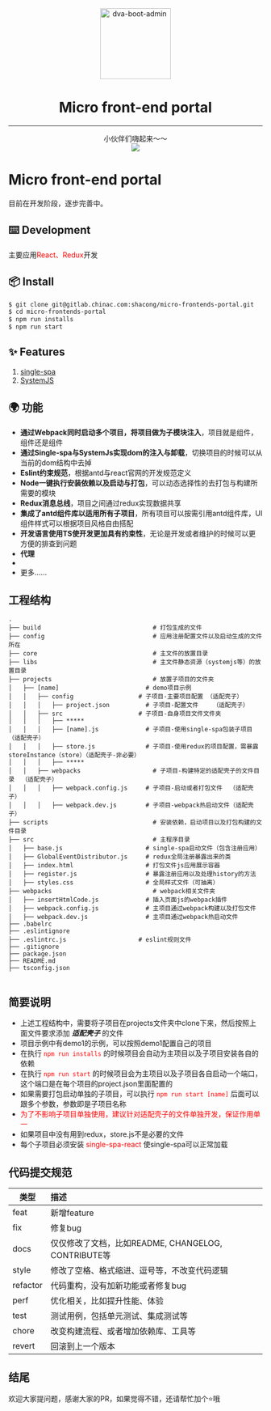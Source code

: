 <div align="center">
    <img alt="dva-boot-admin" src="https://user-images.githubusercontent.com/1697158/49214902-8f888180-f402-11e8-8207-84d5cdf9d9bf.png" width="140">
</div>

<h1 align="center">Micro front-end portal</h1>

----


<div align=center>小伙伴们嗨起来～～</div>

<div align="center">
  <img src="https://img.shields.io/badge/license-MIT-brightgreen.svg">
</div>


# Micro front-end portal

目前在开发阶段，逐步完善中。


## ⌨️ Development


主要应用<font color=red>React、Redux</font>开发

## 📦 Install

```bash
$ git clone git@gitlab.chinac.com:shacong/micro-frontends-portal.git
$ cd micro-frontends-portal
$ npm run installs
$ npm run start
```

## ✨ Features
1. [single-spa](https://single-spa.js.org/)
2. [SystemJS](https://github.com/systemjs/systemjs)

## 🌍 功能
- **通过Webpack同时启动多个项目，将项目做为子模块注入**，项目就是组件，组件还是组件
- **通过Single-spa与SystemJs实现dom的注入与卸载**，切换项目的时候可以从当前的dom结构中去掉
- **Eslint约束规范**，根据antd与react官网的开发规范定义
- **Node一键执行安装依赖以及启动与打包**，可以动态选择性的去打包与构建所需要的模块
- **Redux消息总线**，项目之间通过redux实现数据共享
- **集成了antd组件库以适用所有子项目**，所有项目可以按需引用antd组件库，UI组件样式可以根据项目风格自由搭配
- **开发语言使用TS使开发更加具有约束性**，无论是开发或者维护的时候可以更方便的排查到问题
- **代理**
- 
- 更多……

## 工程结构
```
.
├── build                    			# 打包生成的文件
├── config                   			# 应用注册配置文件以及启动生成的文件所在
├── core                     			# 主文件的放置目录
├── libs                     			# 主文件静态资源（systemjs等）的放置目录
├── projects                 			# 放置子项目的文件夹
│   ├── [name]						  # demo项目示例
│   │   ├── config					# 子项目-主要项目配置 （适配壳子）        
│   │   │   ├── project.json		  # 子项目-配置文件    （适配壳子）
│   │   ├── src						# 子项目-自身项目文件文件夹
│   │   │   ├── *****
│   │   │   ├── [name].js			  # 子项目-使用single-spa包装子项目  （适配壳子）
│   │   │   ├── store.js			  # 子项目-使用redux的项目配置，需暴露storeInstance（store）（适配壳子-非必要）
│   │   │   ├── *****
│   │   ├── webpacks					# 子项目-构建特定的适配壳子的文件目录  （适配壳子）
│   │   │   ├── webpack.config.js	  # 子项目-启动或者打包文件  （适配壳子）
│   │   │   ├── webpack.dev.js		  # 子项目-webpack热启动文件（适配壳子）
├── scripts                  			# 安装依赖，启动项目以及打包构建的文件目录
├── src                      			# 主程序目录
│   ├── base.js             		  # single-spa启动文件（包含注册应用）
│   ├── GlobalEventDistributor.js	  # redux全局注册暴露出来的类
│   ├── index.html           		  # 打包文件js应用展示容器
│   ├── register.js             	  # 暴露注册应用以及处理history的方法
│   ├── styles.css					  # 全局样式文件（可抽离）
├── webpacks        				    # webpack相关文件夹
│   ├── insertHtmlCode.js 			  # 插入页面js的webpack插件
│   ├── webpack.config.js 			  # 主项目通过webpack构建以及打包文件
│   ├── webpack.dev.js 				  # 主项目通过webpack热启动文件
├── .babelrc                 			
├── .eslintignore                 
├── .eslintrc.js   					# eslint规则文件              
├── .gitignore                 			
├── package.json  
├── README.md    
├── tsconfig.json
           			
```

## 简要说明

* 上述工程结构中，需要将子项目在projects文件夹中clone下来，然后按照上面文件要求添加 ***适配壳子*** 的文件
* 项目示例中有demo1的示例，可以按照demo1配置自己的项目
* 在执行 <font color=red>`npm run installs`</font> 的时候项目会自动为主项目以及子项目安装各自的依赖
* 在执行 <font color=red>`npm run start`</font> 的时候项目会为主项目以及子项目各自启动一个端口，这个端口是在每个项目的project.json里面配置的
* 如果需要打包启动单独的子项目，可以执行 <font color=red>`npm run start [name]`</font> 后面可以跟多个参数，参数即是子项目名称
* <font color=red>为了不影响子项目单独使用，建议针对适配壳子的文件单独开发，保证作用单一</font>
* 如果项目中没有用到redux，store.js不是必要的文件
* 每个子项目必须安装 <font color=red>single-spa-react</font> 使single-spa可以正常加载

## 代码提交规范

| **类型**        	| **描述**
| --------   		| :--------------------------------
| feat        	| 新增feature 
| fix        		| 修复bug
| docs        	| 仅仅修改了文档，比如README, CHANGELOG, CONTRIBUTE等
| style        	| 修改了空格、格式缩进、逗号等，不改变代码逻辑
| refactor		| 代码重构，没有加新功能或者修复bug
| perf				| 优化相关，比如提升性能、体验
| test				| 测试用例，包括单元测试、集成测试等
| chore			| 改变构建流程、或者增加依赖库、工具等
| revert			| 回滚到上一个版本

## 结尾

欢迎大家提问题，感谢大家的PR，如果觉得不错，还请帮忙加个:star:哦
